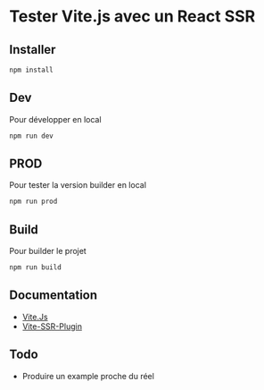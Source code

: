 # Tester Vite.js avec un React SSR

## Installer

```bash
npm install
```

## Dev
Pour développer en local

```bash
npm run dev
```

## PROD
Pour tester la version builder en local

```bash
npm run prod
```

## Build
Pour builder le projet

```bash
npm run build
```

## Documentation

- [Vite.Js](https://vitejs.dev/)
- [Vite-SSR-Plugin](https://vite-plugin-ssr.com/)

## Todo

- Produire un example proche du réel

